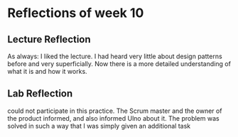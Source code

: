 # Reflections of week 10

## Lecture Reflection
As always: I liked the lecture. I had heard very little about design patterns before and very superficially. Now there is a more detailed understanding of what it is and how it works.

## Lab Reflection
could not participate in this practice. The Scrum master and the owner of the product informed, and also informed Ulno about it. The problem was solved in such a way that I was simply given an additional task
